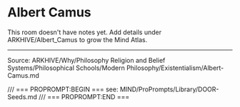 # Albert Camus

This room doesn't have notes yet. Add details under ARKHIVE/Albert_Camus to grow the Mind Atlas.

---
Source: ARKHIVE/Why/Philosophy Religion and Belief Systems/Philosophical Schools/Modern Philosophy/Existentialism/Albert-Camus.md

/// === PROPROMPT:BEGIN ===
see: MIND/ProPrompts/Library/DOOR-Seeds.md
/// === PROPROMPT:END ===

